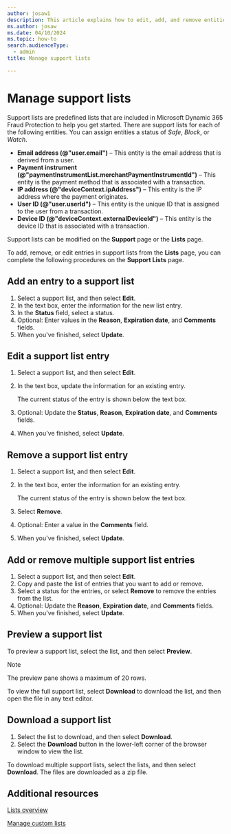 ```yaml
---
author: josaw1
description: This article explains how to edit, add, and remove entities in support lists in Microsoft Dynamics 365 Fraud Protection.
ms.author: josaw
ms.date: 04/10/2024
ms.topic: how-to
search.audienceType:
  - admin
title: Manage support lists

---
```


# Manage support lists

Support lists are predefined lists that are included in Microsoft Dynamic 365 Fraud Protection to help you get started. There are support lists for each of the following entities. You can assign entities a status of *Safe*, *Block*, or *Watch*.

- **Email address (@"user.email")** – This entity is the email address that is derived from a user.
- **Payment instrument (@"paymentInstrumentList.merchantPaymentInstrumentId")** – This entity is the payment method that is associated with a transaction.
- **IP address (@"deviceContext.ipAddress")** – This entity is the IP address where the payment originates.
- **User ID (@"user.userId")** – This entity is the unique ID that is assigned to the user from a transaction.
- **Device ID (@"deviceContext.externalDeviceId")** – This entity is the device ID that is associated with a transaction.

Support lists can be modified on the **Support** page or the **Lists** page.

To add, remove, or edit entries in support lists from the **Lists** page, you can complete the following procedures on the **Support Lists** page.

## Add an entry to a support list

1. Select a support list, and then select **Edit**.
1. In the text box, enter the information for the new list entry.
1. In the **Status** field, select a status.
1. Optional: Enter values in the **Reason**, **Expiration date**, and **Comments** fields.
1. When you've finished, select **Update**.

## Edit a support list entry

1. Select a support list, and then select **Edit**.
1. In the text box, update the information for an existing entry.

    The current status of the entry is shown below the text box.

1. Optional: Update the **Status**, **Reason**, **Expiration date**, and **Comments** fields.
1. When you've finished, select **Update**.

## Remove a support list entry

1. Select a support list, and then select **Edit**.
1. In the text box, enter the information for an existing entry.

    The current status of the entry is shown below the text box.

1. Select **Remove**.
1. Optional: Enter a value in the **Comments** field.
1. When you've finished, select **Update**.

## Add or remove multiple support list entries

1. Select a support list, and then select **Edit**.
1. Copy and paste the list of entries that you want to add or remove.
1. Select a status for the entries, or select **Remove** to remove the entries from the list.
1. Optional: Update the **Reason**, **Expiration date**, and **Comments** fields.
1. When you've finished, select **Update**.

## Preview a support list

To preview a support list, select the list, and then select **Preview**.

> [!NOTE]
> The preview pane shows a maximum of 20 rows.

To view the full support list, select **Download** to download the list, and then open the file in any text editor.

## Download a support list

1. Select the list to download, and then select **Download**.
1. Select the **Download** button in the lower-left corner of the browser window to view the list.

To download multiple support lists, select the lists, and then select **Download**. The files are downloaded as a zip file.

## Additional resources

[Lists overview](lists-overview.md)

[Manage custom lists](lists.md)
